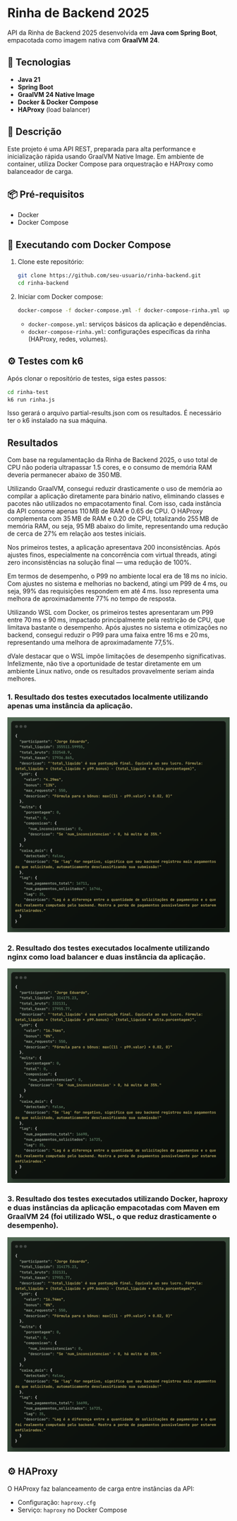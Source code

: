 # Rinha de Backend 2025

API da Rinha de Backend 2025 desenvolvida em **Java com Spring Boot**, empacotada como imagem nativa com **GraalVM 24**.

## 🚀 Tecnologias

- **Java 21**
- **Spring Boot**
- **GraalVM 24 Native Image**
- **Docker & Docker Compose**
- **HAProxy** (load balancer)


## 🎯 Descrição

Este projeto é uma API REST, preparada para alta performance e inicialização rápida usando GraalVM Native Image. Em ambiente de container, utiliza Docker Compose para orquestração e HAProxy como balanceador de carga.


## 📦 Pré-requisitos

- Docker
- Docker Compose


## 🐳 Executando com Docker Compose

1. Clone este repositório:
   ```bash
   git clone https://github.com/seu-usuario/rinha-backend.git
   cd rinha-backend
   ```
2. Iniciar com Docker compose:  
   ```bash
   docker-compose -f docker-compose.yml -f docker-compose-rinha.yml up -d
   ```
  
   - `docker-compose.yml`: serviços básicos da aplicação e dependências.
   - `docker-compose-rinha.yml`: configurações específicas da rinha (HAProxy, redes, volumes).

## ⚙️ Testes com k6

Após clonar o repositório de testes, siga estes passos:
   ```bash
   cd rinha-test
   k6 run rinha.js 
   ```
Isso gerará o arquivo partial-results.json com os resultados. É necessário ter o k6 instalado na sua máquina.

## Resultados

   Com base na regulamentação da Rinha de Backend 2025, o uso total de CPU não poderia ultrapassar 1.5 cores, e o consumo de memória RAM deveria permanecer abaixo de 350 MB.

   Utilizando GraalVM, consegui reduzir drasticamente o uso de memória ao compilar a aplicação diretamente para binário nativo, eliminando classes e pacotes não utilizados no empacotamento final. Com isso, 
   cada instância da API consome apenas 110 MB de RAM e 0.65 de CPU. O HAProxy complementa com 35 MB de RAM e 0.20 de CPU, totalizando 255 MB de memória RAM, ou seja, 95 MB abaixo do limite, representando 
   uma redução de cerca de 27% em relação aos testes iniciais.

   Nos primeiros testes, a aplicação apresentava 200 inconsistências. Após ajustes finos, especialmente na concorrência com virtual threads, atingi zero inconsistências na solução final — uma redução de 100%.

   Em termos de desempenho, o P99 no ambiente local era de 18 ms no início. Com ajustes no sistema e melhorias no backend, atingi um P99 de 4 ms, ou seja, 99% das requisições respondem em até 4 ms. 
   Isso representa uma melhora de aproximadamente 77% no tempo de resposta.

   Utilizando WSL com Docker, os primeiros testes apresentaram um P99 entre 70 ms e 90 ms, impactado principalmente pela restrição de CPU, que limitava bastante o desempenho. Após ajustes no sistema e otimizações 
   no backend, consegui reduzir o P99 para uma faixa entre 16 ms e 20 ms, representando uma melhora de aproximadamente 77,5%.

   dVale destacar que o WSL impõe limitações de desempenho significativas. Infelizmente, não tive a oportunidade de testar diretamente em um ambiente Linux nativo, onde os resultados provavelmente seriam ainda melhores.

### 1. Resultado dos testes executados localmente utilizando apenas uma instância da aplicação.

   ![partial-results-local-one-instance](./img/partial-results-local-one-instance.png)
 
### 2. Resultado dos testes executados localmente utilizando nginx como load balancer e duas instância da aplicação.

   ![partial-results-local-nginx](./img/partial-results-local-nginx.png)   

### 3. Resultado dos testes executados utilizando Docker, haproxy e duas instâncias da aplicação empacotadas com Maven em GraalVM 24 (foi utilizado WSL, o que reduz drasticamente o desempenho).

   ![partial-results-local-nginx](./img/partial-results-local-nginx.png)  

## ⚙️ HAProxy

O HAProxy faz balanceamento de carga entre instâncias da API:

- Configuração: `haproxy.cfg`
- Serviço: `haproxy` no Docker Compose


